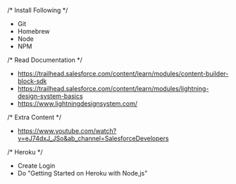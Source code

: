 /* Install Following */

- Git
- Homebrew
- Node
- NPM

/* Read Documentation */

- https://trailhead.salesforce.com/content/learn/modules/content-builder-block-sdk
- https://trailhead.salesforce.com/content/learn/modules/lightning-design-system-basics
- https://www.lightningdesignsystem.com/

/* Extra Content */

- https://www.youtube.com/watch?v=eJ74dxJ_JSo&ab_channel=SalesforceDevelopers

/* Heroku */

- Create Login
- Do "Getting Started on Heroku with Node,js"